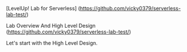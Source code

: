 [LevelUp! Lab for Serverless] (https://github.com/vicky0379/serverless-lab-test/)

Lab Overview And High Level Design (https://github.com/vicky0379/serverless-lab-test/)

Let's start with the High Level Design.
